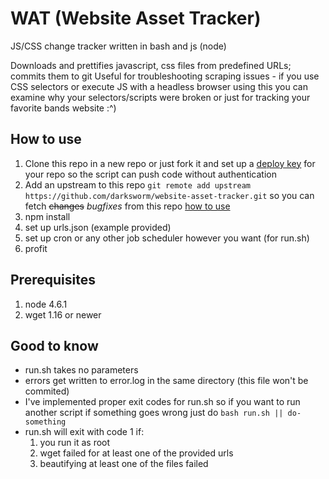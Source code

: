 # WAT (Website Asset Tracker)

JS/CSS change tracker written in bash and js (node)

Downloads and prettifies javascript, css files from predefined URLs; commits them to git
Useful for troubleshooting scraping issues - if you use CSS selectors or execute JS with a headless browser using this you can examine why your selectors/scripts were broken or just for tracking your favorite bands website :^)

## How to use
1.	Clone this repo in a new repo or just fork it and set up a [deploy key](https://developer.github.com/guides/managing-deploy-keys/#deploy-keys) for your repo so the script can push code without authentication
2.  Add an upstream to this repo `git remote add upstream https://github.com/darksworm/website-asset-tracker.git` so you can fetch ~~changes~~ *bugfixes* from this repo [how to use](https://help.github.com/articles/syncing-a-fork/)
3.  npm install
4.  set up urls.json (example provided)
5.  set up cron or any other job scheduler however you want (for run.sh)
6.  profit

## Prerequisites
1.  node 4.6.1
2.  wget 1.16 or newer

## Good to know
*   run.sh takes no parameters
*   errors get written to error.log in the same directory (this file won't be commited)
*   I've implemented proper exit codes for run.sh so if you want to run another script if something goes wrong just do `bash run.sh || do-something`
*   run.sh will exit with code 1 if:
    1.  you run it as root
    2.  wget failed for at least one of the provided urls
    3.  beautifying at least one of the files failed